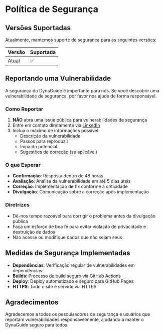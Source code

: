 # Política de Segurança

## Versões Suportadas

Atualmente, mantemos suporte de segurança para as seguintes versões:

| Versão | Suportada          |
| ------ | ------------------ |
| Atual  | :white_check_mark: |

## Reportando uma Vulnerabilidade

A segurança do DynaGuide é importante para nós. Se você descobrir uma vulnerabilidade de segurança, por favor nos ajude de forma responsável.

### Como Reportar

1. **NÃO** abra uma issue pública para vulnerabilidades de segurança
2. Entre em contato diretamente via [LinkedIn](https://it.linkedin.com/in/paulogiavoni)
3. Inclua o máximo de informações possível:
   - Descrição da vulnerabilidade
   - Passos para reproduzir
   - Impacto potencial
   - Sugestões de correção (se aplicável)

### O que Esperar

- **Confirmação**: Resposta dentro de 48 horas
- **Avaliação**: Análise da vulnerabilidade em até 5 dias úteis
- **Correção**: Implementação de fix conforme a criticidade
- **Divulgação**: Comunicação sobre a correção após implementação

### Diretrizes

- Dê-nos tempo razoável para corrigir o problema antes da divulgação pública
- Faça um esforço de boa fé para evitar violação de privacidade e destruição de dados
- Não acesse ou modifique dados que não sejam seus

## Medidas de Segurança Implementadas

- **Dependências**: Verificação regular de vulnerabilidades em dependências
- **Builds**: Processo de build seguro via GitHub Actions
- **Deploy**: Deploy automatizado e seguro para GitHub Pages
- **HTTPS**: Todo o site é servido via HTTPS

## Agradecimentos

Agradecemos a todos os pesquisadores de segurança e usuários que reportam vulnerabilidades responsavelmente, ajudando a manter o DynaGuide seguro para todos.
